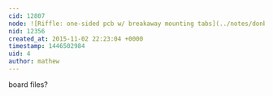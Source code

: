 ```yaml
---
cid: 12807
node: ![Riffle: one-sided pcb w/ breakaway mounting tabs](../notes/donblair/11-02-2015/riffle-one-sided-pcb-w-breakaway-mounting-tabs)
nid: 12356
created_at: 2015-11-02 22:23:04 +0000
timestamp: 1446502984
uid: 4
author: mathew
---
```


board files?